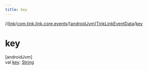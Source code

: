 ```yaml
---
title: key
---
```

//[link](../../../index.html)/[com.tink.link.core.events](../index.html)/[[androidJvm]TinkLinkEventData](index.html)/[key](key.html)



# key



[androidJvm]\
val [key](key.html): [String](https://kotlinlang.org/api/latest/jvm/stdlib/kotlin/-string/index.html)




